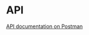 # API
[API documentation on Postman](https://documenter.getpostman.com/view/8309272/SVYnSgEo?version=latest)




